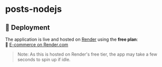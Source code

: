 # posts-nodejs

## 🚀 Deployment

The application is live and hosted on [Render](https://render.com) using the **free plan**:  
🔗 [E-commerce on Render.com](https://posts-tayseer.onrender.com/)

> Note: As this is hosted on Render's free tier, the app may take a few seconds to spin up if idle.
